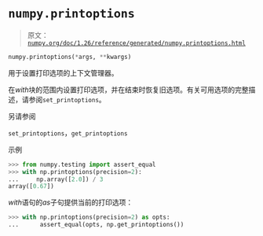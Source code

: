 # `numpy.printoptions`

> 原文：[`numpy.org/doc/1.26/reference/generated/numpy.printoptions.html`](https://numpy.org/doc/1.26/reference/generated/numpy.printoptions.html)

```py
numpy.printoptions(*args, **kwargs)
```

用于设置打印选项的上下文管理器。

在*with*块的范围内设置打印选项，并在结束时恢复旧选项。有关可用选项的完整描述，请参阅`set_printoptions`。

另请参阅

`set_printoptions`，`get_printoptions`

示例

```py
>>> from numpy.testing import assert_equal
>>> with np.printoptions(precision=2):
...     np.array([2.0]) / 3
array([0.67]) 
```

*with*语句的*as*子句提供当前的打印选项：

```py
>>> with np.printoptions(precision=2) as opts:
...      assert_equal(opts, np.get_printoptions()) 
```
